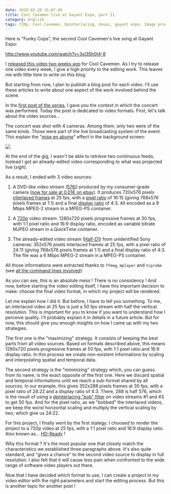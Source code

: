 ```yaml
---
date: 2010-02-20 15:07:49
title: Cool Cavemen live at Gayant Expo, part II.
category: English
tags: 720p, Cool Cavemen, Deinterlacing, douai, gayant expo, Image processing, MPEG-2, Pixel aspect ratio, Video
---
```


Here is "Funky Cops", the second Cool Cavemen's live song at Gayant Expo:

http://www.youtube.com/watch?v=3sI35h0t4-8

I [released this video two weeks ago](http://coolcavemen.com/2010/video-funky-cops-live-gayant-expo/) for Cool Cavemen. As I try to release one video every week, I give a high priority to the editing work. This leaves me with little time to write on this blog.

But starting from now, I plan to publish a blog post for each video. I'll use these articles to write about one aspect of the work involved behind the scene.

In the [first post of the series](http://kevin.deldycke.com/2010/01/cool-cavemen-live-gayant-expo-first-video-released/), I gave you the context in which the concert was performed. Today the post is dedicated to video formats. First, let's talk about the video sources...

The concert was shot with 4 cameras. Among them, only two were of the same kinds. Those were part of the live broadcasting system of the event. This explain the "[mise en abyme](http://en.wikipedia.org/wiki/Mise_en_abyme)" effect in the background screen:

![](/uploads/2010/funky-cops-mise-en-abyme.png)

At the end of the gig, I wasn't be able to retrieve two continuous feeds. Instead I got an already-edited video corresponding to what was projected live (*sigh*).

As a result, I ended with 3 video sources:

  1. A DVD-like video stream ([576i](http://en.wikipedia.org/wiki/576i)) produced by my consumer-grade camera ([now for sale at 0.01€ on ebay](http://twitter.com/kdeldycke/status/9299604161)). It produces 720x576 pixels [interlaced frames](http://en.wikipedia.org/wiki/Interlace) at 25 fps, with a [pixel ratio](http://en.wikipedia.org/wiki/Pixel_aspect_ratio) of 16:15 (giving 768x576 pixels frames at 1:1) and a final [display ratio](http://en.wikipedia.org/wiki/Display_aspect_ratio) of 4:3. All encoded as a 9 Mbps MPEG-2 stream in a MPEG-PS container.

  2. A [720p](http://en.wikipedia.org/wiki/720p) video stream: 1280x720 pixels progressive frames at 30 fps, with 1:1 pixel ratio and 16:9 display ratio, encoded as variable bitrate MJPEG stream in a QuickTime container.

  3. The already-edited video stream ([Half-D1](http://www.videohelp.com/glossary?H#Half%20D1)) from unidentified Sony cameras: 352x576 pixels interlaced frames at 25 fps, with a pixel ratio of 24:11 (giving 768x576 pixels frames at 1:1) and a final display ratio of 4:3. The file was a 6 Mbps MPEG-2 stream in a MPEG-PS container.

All those informations were extracted thanks to `ffmeg`, `mplayer` and `tcprobe` (see [all the command lines involved](http://kevin.deldycke.com/2006/11/video-commands/)).

As you can see, this is an absolute mess ! There is no consistency ! And now, before starting the video editing itself, I have this important decision to make: choose the final video format, in which my project will be rendered.

Let me explain how I did it. But before, I have to tell you something. To me, an interlaced video at 25 fps is just a 50 fps stream with half the vertical resolution. This is important for you to know if you want to understand how I perceive quality. I'll probably explain it in details in a future article. But for now, this should give you enough insights on how I came up with my two strategies.

The first one is the "maximizing" strategy. It consists of keeping the best parts from all video sources. Based on formats described above, this means 1280x720 pixels progressive frames at 50 fps, with 1:1 pixel ratio and 16:9 display ratio. In this process we create non-existent informations by scaling and interpolating spatial and temporal data.

The second strategy is the "minimizing" strategy which, you can guess from its name, is the exact opposite of the first one. Here we discard spatial and temporal informations until we reach a sub-format shared by all sources. In our example, this gives 352x288 pixels frames at 30 fps, with a pixel ratio of 24:22 and a display ratio of 4:3. There, 288 is half 576, which is the result of using a [deinterlacing "bob" filter](http://en.wikipedia.org/wiki/Deinterlacing#Field_Extension_Deinterlacing) on video streams #1 and #3 to get 50 fps. And for the pixel ratio, as we "bobbed" the interlaced videos, we keep the worst horizontal scaling and multiply the vertical scaling by two, which give us 24:22.

For this project, I finally went by the first stategy. I choosed to render the project to a 720p video at 25 fps, with a 1:1 pixel ratio and 16:9 display ratio. Also known as... [HD-Ready](http://en.wikipedia.org/wiki/Hd_ready) !

Why this format ? It's the most popular one that closely match the characteristics we established three paragraphs above. It's also quite standard, and "gives a chance" to the second video source to display in full resolution. I also felt that it will cause less pain when confronted to the wide range of software video players out there.

Now that I have decided which format to use, I can create a project in my video editor with the right parameters and start the editing process. But this is another topic for another post !
